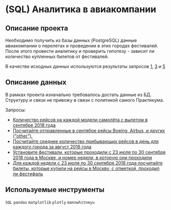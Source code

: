 # (SQL) Аналитика в авиакомпании

## Описание проекта

Необходимо получить из базы данных (PostgreSQL) данные авиакомпании о перелетах и проведении в этих городах фестивалей.
После этого провести аналитику и проверить гипотезу - зависит ли количество купленных билетов от фестивалей.

В качестве исходных данных используются результаты запросов [1](sql/1_flight_amounts_dep_sept_2018.sql), [3](sql/3_avg_arriving_flights_in_city_aug_2018.sql) и [5](sql/5_moscow_flights_amount_compare_with_festivals.sql)

## Описание данных

В рамках проекта изначально требовалось достать данные из БД. Структуру и связи не привожу в связи с политикой самого Практикума.

Запросы:
- [Количество рейсов на каждой модели самолёта с вылетом в сентябре 2018 года](sql/1_flight_amounts_dep_sept_2018.sql)
- [Посчитайте отправленные в сентябре рейсы Boeing, Airbus, и других (“other”).](sql/2_boeing_airbus_flight_amounts_sept.sql)
- [Посчитайте среднее количество прибывающих рейсов в день для каждого города за август 2018 года](sql/3_avg_arriving_flights_in_city_aug_2018.sql)
- [Установите фестивали, которые проходили с 23 июля по 30 сентября 2018 года в Москве, и номер недели, в которую они проходили](sql/4_festival_names_and_weeks_jul_sept_2018.sql)
- [Для каждой недели с 23 июля по 30 сентября 2018 года посчитайте билеты, которые купили на рейсы в Москву, с отметкой, проходил ли фестифаль](sql/5_moscow_flights_amount_compare_with_festivals.sql)

## Используемые инструменты

`SQL` `pandas` `matplotlib` `plotly` `mannwhitneyu`
